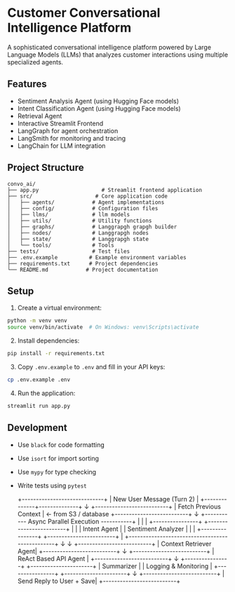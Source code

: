 # Customer Conversational Intelligence Platform

A sophisticated conversational intelligence platform powered by Large Language Models (LLMs) that analyzes customer interactions using multiple specialized agents.

## Features

- Sentiment Analysis Agent (using Hugging Face models)
- Intent Classification Agent (using Hugging Face models)
- Retrieval Agent
- Interactive Streamlit Frontend
- LangGraph for agent orchestration
- LangSmith for monitoring and tracing
- LangChain for LLM integration

## Project Structure

```
convo_ai/
├── app.py                    # Streamlit frontend application
├── src/                    # Core application code
│   ├── agents/            # Agent implementations
│   ├── config/            # Configuration files
│   ├── llms/              # llm models
│   ├── utils/             # Utility functions
│   ├── graphs/            # Langgrapgh grapgh builder
│   ├── nodes/             # Langgrapgh nodes
│   ├── state/             # Langgrapgh state
│   └── tools/             # Tools
├── tests/                 # Test files
├── .env.example          # Example environment variables
├── requirements.txt      # Project dependencies
└── README.md            # Project documentation
```

## Setup

1. Create a virtual environment:
```bash
python -m venv venv
source venv/bin/activate  # On Windows: venv\Scripts\activate
```

2. Install dependencies:
```bash
pip install -r requirements.txt
```

3. Copy `.env.example` to `.env` and fill in your API keys:
```bash
cp .env.example .env
```

4. Run the application:
```bash
streamlit run app.py
```

## Development

- Use `black` for code formatting
- Use `isort` for import sorting
- Use `mypy` for type checking
- Write tests using `pytest`


     +-----------------------------+
     |   New User Message (Turn 2) |
     +--------------+--------------+
                    ↓
        +--------------------------+
        |  Fetch Previous Context  | ← from S3 / database
        +--------------------------+
                    ↓
     +----------- Async Parallel Execution -----------+
     |                                               |
     | +----------------+  +------------------------+ |
     | | Intent Agent   |  | Sentiment Analyzer     | |
     | +----------------+  +------------------------+ |
     +------------------------------------------------+
                     ↓       ↓
            +--------------------------+
            |   Context Retriever Agent|
            +--------------------------+
                     ↓
            +--------------------------+
            | ReAct Based API Agent    |
            +--------------------------+
                     ↓
     +----------------+    +----------------------+
     | Summarizer     |    | Logging & Monitoring |
     +----------------+    +----------------------+
                     ↓
            +--------------------------+
            | Send Reply to User + Save|
            +--------------------------+